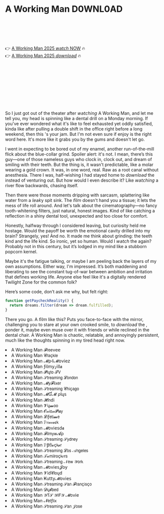 # A Working Man D0WNL0AD

<br><br><br><br>


👉 <a href="https://Marios-stunocasme1979.github.io/auhbwtplyn/">A Working Man 2025 𝘸𝘢𝘵𝘤𝘩 NOW</a> 🔥
<br>
👉 <a href="https://Marios-stunocasme1979.github.io/auhbwtplyn/">A Working Man 2025 𝘥𝘰𝘸𝘯𝘭𝘰𝘢𝘥</a> 🔥


<br><br><br><br><br><br><br><br>


So I just got out of the theater after 𝘸𝘢𝘵𝘤𝘩𝘪𝘯𝘨 A Working Man, and let me tell you, my head is spinning like a dental drill on a Monday morning. If you've ever wondered what it's like to feel exhausted yet oddly satisfied, kinda like after pulling a double shift in the office right before a long weekend, then this  's your jam. But I'm not even sure if enjoy is the right word here. It's more like it grabs you by the gums and doesn't let go.

I went in expecting to be bored out of my enamel, another run-of-the-mill flick about the blue-collar grind. Spoiler alert: it's not. I mean, there’s this guy—one of those nameless guys who clock in, clock out, and dream of smiling with their teeth. But the thing is, it wasn't predictable, like a molar wearing a gold crown. It was, in one word, real. Raw as a root canal without anesthesia. There I was, half-wishing I had stayed home to 𝘥𝘰𝘸𝘯𝘭𝘰𝘢𝘥 the   instead of venturing out. But how would I even describe it? Like 𝘸𝘢𝘵𝘤𝘩𝘪𝘯𝘨 a river flow backwards, chasing itself.

Then there were those moments dripping with sarcasm, splattering like water from a 𝘭𝘦𝘢𝘬y spit sink. The 𝘧𝘪𝘭𝘮 doesn't hand you a tissue; it lets the mess of life roll around. And let's talk about the cinematography—no fancy tooth-whitening filters, just natural, honest images. Kind of like catching a reflection in a shiny dental tool, unexpected and too close for comfort.

Honestly, halfway through I considered leaving, but curiosity held me hostage. Would the payoff be worth the emotional cavity drilled into my brain? Strangely, yes! And no. It made me think about grinding: the teeth kind and the life kind. So ironic, yet so human. Would I 𝘸𝘢𝘵𝘤𝘩 the   again? Probably not in this century, but it’s lodged in my mind like a stubborn popcorn kernel.

Maybe it's the fatigue talking, or maybe I am peeling back the layers of my own assumptions. Either way, I'm impressed. It’s both maddening and liberating to see the constant tug-of-war between ambition and irritation that defines working life. Anyone else feel like it's a digitally rendered Twilight Zone for the common folk?

Here’s some code, don’t ask me why, but felt right: 
```javascript
function getPaycheckReality() {
  return dreams.filter(dream => dream.fulfilled);
}
```

There you go. A 𝘧𝘪𝘭𝘮 like this? Puts you face-to-face with the mirror, challenging you to stare at your own crooked smile, to 𝘥𝘰𝘸𝘯𝘭𝘰𝘢𝘥 the  , ponder it, maybe even muse over it with friends or while reclined in the dental chair. A Working Man is chaotic, relatable, and annoyingly persistent, much like the thoughts spinning in my tired head right now.

<li>A Working Man 𝓕𝗋𝖾𝖾ν𝖾𝖾</li>
<li>A Working Man 𝓒𝗋𝖺ç𝗄𝗅𝖾</li>
<li>A Working Man 𝓜ρ𝟜𝓜𝗈ν𝗂𝖾𝗓</li>
<li>A Working Man ƒ𝗂𝗅𝗆𝗒𝓏𝗂𝗅𝗅𝖆</li>
<li>A Working Man 𝓟𝗅ų𝗍𝗈 𝓣𝖵</li>
<li>A Working Man 𝒮𝗍𝗋𝖾𝖺𝗆𝗂𝗇𝗀 𝓛𝗈𝗇𝖽𝗈𝗇</li>
<li>A Working Man 𝓜𝗒𝓕𝗅𝗂𝗑𝖾𝗋</li>
<li>A Working Man 𝒮𝗍𝗋𝖾𝖺𝗆𝗂𝗇𝗀 𝓒𝗁𝗂ç𝖺𝗀𝗈</li>
<li>A Working Man 𝓜Ɠ𝓜 ρ𝗅ų𝗌</li>
<li>A Working Man 𝓗𝗂𝗇ԁ𝗂</li>
<li>A Working Man 𝓥ų𝓶𝗈𝗈</li>
<li>A Working Man 𝓞𝓃𝗂𝗈𝓃𝓟𝗅𝖆𝗒</li>
<li>A Working Man 𝓛𝗂ƒ𝖾𝗍𝗂𝓶𝖾</li>
<li>A Working Man 𝙿𝑒𝒶𝒸𝓸𝐜𝗄</li>
<li>A Working Man 𝓜𝗈ν𝗂𝖾𝗌ԁ𝖆</li>
<li>A Working Man 𝓕𝗂𝗅𝗆𝗒𝗐𝓐ρ</li>
<li>A Working Man 𝒮𝗍𝗋𝖾𝖺𝗆𝗂𝗇𝗀 𝒮𝗒𝖽𝗇𝖾𝗒</li>
<li>A Working Man 𝙿Ꞵť𝗅𝓸ç𝗄𝓮𝗋</li>
<li>A Working Man 𝒮𝗍𝗋𝖾𝖺𝗆𝗂𝗇𝗀 𝓛𝗈𝗌 𝒜𝗇𝗀𝖾𝗅𝖾𝗌</li>
<li>A Working Man 𝒯𝒶𝗆𝗂𝗅𝗋𝗈ç𝗄𝑒𝗋𝗌</li>
<li>A Working Man 𝒮𝗍𝗋𝖾𝖺𝗆𝗂𝗇𝗀 𝒩𝖾𝗐 𝒴𝗈𝗋𝗄</li>
<li>A Working Man 𝓜𝗈ν𝗂𝖾𝗌𝓙𝗈𝗒</li>
<li>A Working Man 𝓥𝗂ԁ𝓒𝗅𝗈ųԁ</li>
<li>A Working Man Ҝ𝗎𝗍𝗍𝗒𝓜𝗈ν𝗂𝖾𝗌</li>
<li>A Working Man 𝒮𝗍𝗋𝖾𝖺𝗆𝗂𝗇𝗀 𝒮𝖺𝗇 𝓕𝗋𝖺𝗇ç𝗂𝗌ç𝗈</li>
<li>A Working Man 𝓓ų𝓫𝖻𝖾𝖽</li>
<li>A Working Man 𝒴𝖳𝒮 𝒴𝖨𝖥𝒴 𝓜𝗈ν𝗂𝖾</li>
<li>A Working Man 𝓝𝖾𝗍ƒ𝗅𝗂𝗑</li>
<li>A Working Man 𝒮𝗍𝗋𝖾𝖺𝗆𝗂𝗇𝗀 𝒮𝖺𝗇 𝒥𝗈𝗌𝖾</li>
